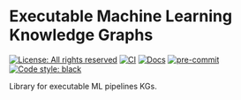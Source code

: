 <!---
  Copyright (c) 2022 Robert Bosch GmbH and its subsidiaries. All rights reserved.
-->

# Executable Machine Learning Knowledge Graphs

[![License: All rights reserved][license-badge]][license-url]
[![CI][ci-badge]][ci]
[![Docs][docs-badge]][docs]
[![pre-commit][pre-commit-badge]][pre-commit]
[![Code style: black][black-badge]][black]

Library for executable ML pipelines KGs.

<!-- URLs -->
[black-badge]: https://img.shields.io/badge/code%20style-black-000000.svg
[black]: https://github.com/psf/black
[ci-badge]: https://github.boschdevcloud.com/bcai-internal/executable-ml-kgs/actions/workflows/ci.yaml/badge.svg
[ci]: https://github.boschdevcloud.com/bcai-internal/executable-ml-kgs/actions/workflows/ci.yaml
[docs-badge]: https://img.shields.io/badge/docs-gh--pages-inactive
[docs]: https://github.boschdevcloud.com/bcai-internal/executable-ml-kgs/tree/gh-pages
[license-badge]: https://img.shields.io/badge/License-All%20rights%20reserved-informational
[license-url]: https://pages.github.boschdevcloud.com/bcai-internal/executable-ml-kgs/latest/license
[pre-commit-badge]: https://img.shields.io/badge/pre--commit-enabled-brightgreen?logo=pre-commit&logoColor=white
[pre-commit]: https://github.com/pre-commit/pre-commit
